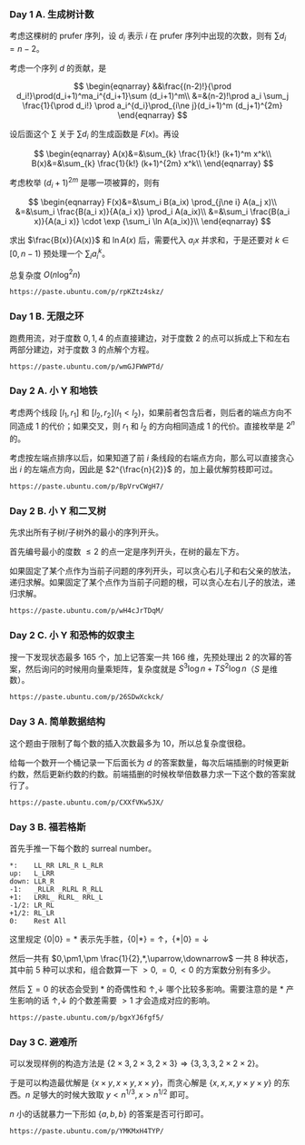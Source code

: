### Day 1 A. 生成树计数

考虑这棵树的 $\mathrm{prufer}$ 序列，设 $d_i$ 表示 $i$ 在 $\mathrm{prufer}$ 序列中出现的次数，则有 $\sum d_i = n - 2$。

考虑一个序列 $d$ 的贡献，是

$$
\begin{eqnarray}
&&\frac{(n-2)!}{\prod d_i!}\prod(d_i+1)^ma_i^{d_i+1}\sum (d_i+1)^m\\
&=&(n-2)!\prod a_i \sum_j \frac{1}{\prod d_i!} \prod a_i^{d_i}\prod_{i\ne j}(d_i+1)^m (d_j+1)^{2m}
\end{eqnarray}
$$

设后面这个 $\sum$ 关于 $\sum d_i$ 的生成函数是 $F(x)$。再设

$$
\begin{eqnarray}
A(x)&=&\sum_{k} \frac{1}{k!} (k+1)^m x^k\\
B(x)&=&\sum_{k} \frac{1}{k!} (k+1)^{2m} x^k\\
\end{eqnarray}
$$

考虑枚举 $(d_i+1)^{2m}$ 是哪一项被算的，则有

$$
\begin{eqnarray}
F(x)&=&\sum_i B(a_ix) \prod_{j\ne i} A(a_j x)\\
&=&\sum_i \frac{B(a_i x)}{A(a_i x)} \prod_i A(a_ix)\\
&=&\sum_i \frac{B(a_i x)}{A(a_i x)} \cdot \exp {\sum_i \ln A(a_ix)}\\
\end{eqnarray}
$$

求出 $\frac{B(x)}{A(x)}$ 和 $\ln A(x)$ 后，需要代入 $a_ix$ 并求和，于是还要对 $k\in [0,n-1)$ 预处理一个 $\sum_i a_i^k$。

总复杂度 $O(n\log^2 n)$

```
https://paste.ubuntu.com/p/rpKZtz4skz/
```

### Day 1 B. 无限之环

跑费用流，对于度数 $0,1,4$ 的点直接建边，对于度数 $2$ 的点可以拆成上下和左右两部分建边，对于度数 $3$ 的点解个方程。

```
https://paste.ubuntu.com/p/wmGJFWWPTd/
```

### Day 2 A. 小 Y 和地铁

考虑两个线段 $[l_1,r_1]$ 和 $[l_2,r_2](l_1<l_2)$，如果前者包含后者，则后者的端点方向不同造成 $1$ 的代价；如果交叉，则 $r_1$ 和 $l_2$ 的方向相同造成 $1$ 的代价。直接枚举是 $2^n$ 的。

考虑按左端点排序以后，如果知道了前 $i$ 条线段的右端点方向，那么可以直接贪心出 $i$ 的左端点方向，因此是 $2^{\frac{n}{2}}$ 的，加上最优解剪枝即可过。

```
https://paste.ubuntu.com/p/BpVrvCWgH7/
```

### Day 2 B. 小 Y 和二叉树

先求出所有子树/子树外的最小的序列开头。

首先编号最小的度数 $\le 2$ 的点一定是序列开头，在树的最左下方。

如果固定了某个点作为当前子问题的序列开头，可以贪心右儿子和右父亲的放法，递归求解。如果固定了某个点作为当前子问题的根，可以贪心左右儿子的放法，递归求解。

```
https://paste.ubuntu.com/p/wH4cJrTDqM/
```

### Day 2 C. 小 Y 和恐怖的奴隶主

搜一下发现状态最多 $165$ 个，加上记答案一共 $166$ 维，先预处理出 $2$ 的次幂的答案，然后询问的时候用向量乘矩阵，复杂度就是 $S^3\log n + T S^2 \log n$（$S$ 是维数）。

```
https://paste.ubuntu.com/p/26SDwXckck/
```

### Day 3 A. 简单数据结构

这个题由于限制了每个数的插入次数最多为 $10$，所以总复杂度很稳。

给每一个数开一个桶记录一下后面长为 $d$ 的答案数量，每次后端插删的时候更新约数，然后更新约数的约数。前端插删的时候枚举倍数暴力求一下这个数的答案就行了。

```
https://paste.ubuntu.com/p/CXXfVKw5JX/
```

### Day 3 B. 福若格斯

首先手推一下每个数的 surreal number。

```
*:    LL_RR LRL_R L_RLR
up:   L_LRR
down: LLR_R
-1:   _RLLR _RLRL R_RLL
+1:   LRRL_ RLRL_ RRL_L
-1/2: LR_RL
+1/2: RL_LR
0:    Rest All
```

这里规定 $\{0|0\}=*$ 表示先手胜，$\{0|*\}=\uparrow$，$\{*|0\}=\downarrow$

然后一共有 $0,\pm1,\pm \frac{1}{2},*,\uparrow,\downarrow$ 一共 $8$ 种状态，其中前 $5$ 种可以求和，组合数算一下 $>0,=0,<0$ 的方案数分别有多少。

然后 $\sum =0$ 的状态会受到 $*$ 的奇偶性和 $\uparrow,\downarrow$ 哪个比较多影响。需要注意的是 $*$ 产生影响的话 $\uparrow,\downarrow$ 的个数差需要 $>1$ 才会造成对应的影响。

```
https://paste.ubuntu.com/p/bgxYJ6fgf5/
```

### Day 3 C. 避难所

可以发现样例的构造方法是 $\{2\times 3,2\times 3,2\times 3\} \Rightarrow \{3,3,3,2\times 2\times 2\}$。

于是可以构造最优解是 $\{x\times y,x\times y,x\times y\}$，而贪心解是 $\{x,x,x,y\times y\times y\}$ 的东西。$n$ 足够大的时候大致取 $y < n^{1/3},x>n^{1/2}$ 即可。

$n$ 小的话就暴力一下形如 $\{a,b,b\}$ 的答案是否可行即可。

```
https://paste.ubuntu.com/p/YMKMxH4TYP/
```